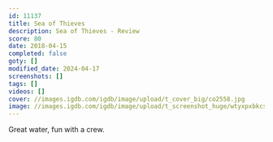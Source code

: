 ```yaml
---
id: 11137
title: Sea of Thieves
description: Sea of Thieves - Review
score: 80
date: 2018-04-15
completed: false
goty: []
modified_date: 2024-04-17
screenshots: []
tags: []
videos: []
cover: //images.igdb.com/igdb/image/upload/t_cover_big/co2558.jpg
image: //images.igdb.com/igdb/image/upload/t_screenshot_huge/wtyxpxbkcsviixw7qoqn.jpg
---
```

Great water, fun with a crew.